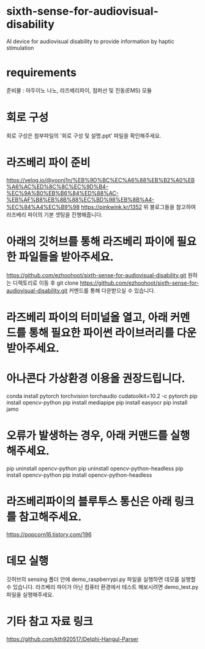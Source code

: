 # sixth-sense-for-audiovisual-disability
AI device for audiovisual disability to provide information by haptic stimulation

# requirements
준비물 : 아두이노 나노, 라즈베리파이, 점퍼선 및 진동(EMS) 모듈

# 회로 구성
회로 구성은 첨부파일의 '회로 구성 및 설명.ppt' 파일을 확인해주세요.

# 라즈베리 파이 준비
https://velog.io/@yoonj1n/%EB%9D%BC%EC%A6%88%EB%B2%A0%EB%A6%AC%ED%8C%8C%EC%9D%B4-%EC%9A%B0%EB%B6%84%ED%88%AC-%EB%AF%B8%EB%8B%88%EC%BD%98%EB%8B%A4-%EC%84%A4%EC%B9%98
https://pinkwink.kr/1352
위 블로그들을 참고하여 라즈베리 파이의 기본 셋팅을 진행해줍니다.

# 아래의 깃허브를 통해 라즈베리 파이에 필요한 파일들을 받아주세요.
https://github.com/ezhoohoot/sixth-sense-for-audiovisual-disability.git
원하는 디렉토리로 이동 후 
git clone https://github.com/ezhoohoot/sixth-sense-for-audiovisual-disability.git
커멘드를 통해 다운받으실 수 있습니다.

# 라즈베리 파이의 터미널을 열고, 아래 커멘드를 통해 필요한 파이썬 라이브러리를 다운받아주세요.
# 아나콘다 가상환경 이용을 권장드립니다.

conda install pytorch torchvision torchaudio cudatoolkit=10.2 -c pytorch
pip install opencv-python
pip install mediapipe
pip install easyocr
pip install jamo

# 오류가 발생하는 경우, 아래 커맨드를 실행해주세요.
pip uninstall opencv-python
pip uninstall opencv-python-headless
pip install opencv-python
pip install opencv-python-headless

# 라즈베리파이의 블루투스 통신은 아래 링크를 참고해주세요.
https://popcorn16.tistory.com/196

# 데모 실행
깃허브의 sensing 폴더 안에
demo_raspberrypi.py 파일을 실행하면 데모를 실행할 수 있습니다.
라즈베리 파이가 아닌 컴퓨터 환경에서 테스트 해보시려면 demo_test.py 파일을 실행해주세요.


# 기타 참고 자료 링크
https://github.com/kth920517/Delphi-Hangul-Parser